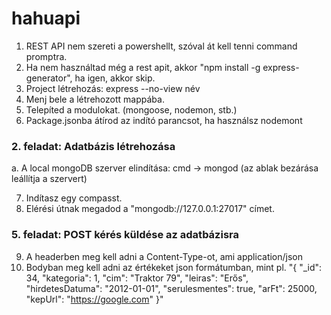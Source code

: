 # hahuapi

1. REST API nem szereti a powershellt, szóval át kell tenni command promptra.
2. Ha nem használtad még a rest apit, akkor "npm install -g express-generator", ha igen, akkor skip.
3. Project létrehozás: express --no-view név
4. Menj bele a létrehozott mappába.
5. Telepíted a modulokat. (mongoose, nodemon, stb.)
6. Package.jsonba átírod az indító parancsot, ha használsz nodemont

### 2. feladat: Adatbázis létrehozása
a. A local mongoDB szerver elindítása: cmd -> mongod (az ablak bezárása leállítja a szervert)

7. Indítasz egy compasst.
8. Elérési útnak megadod a "mongodb://127.0.0.1:27017" címet.

### 5. feladat: POST kérés küldése az adatbázisra
9. A headerben meg kell adni a Content-Type-ot, ami application/json
10. Bodyban meg kell adni az értékeket json formátumban, mint pl.
"{
     "_id": 34,
     "kategoria": 1,
     "cim": "Traktor 79",
     "leiras": "Erős",
     "hirdetesDatuma": "2012-01-01",
     "serulesmentes": true,
     "arFt": 25000,
     "kepUrl": "https://google.com"
 }"

